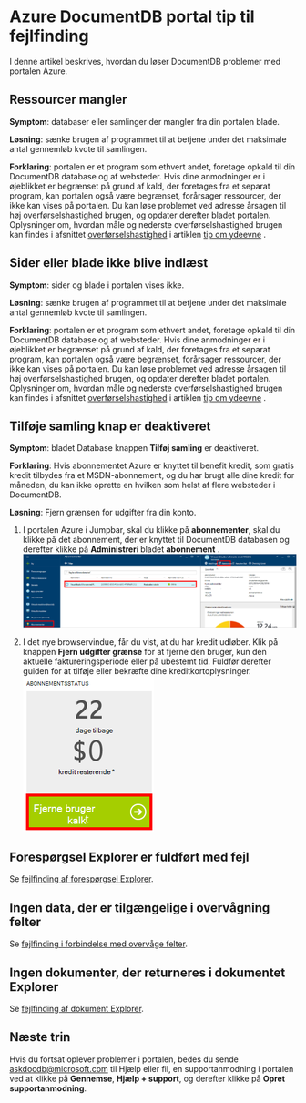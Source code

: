 <properties
    pageTitle="Foretage fejlfinding af problemer med portalen DocumentDB | Microsoft Azure"
    description="Finde ud af, for at løse problemer i portalen DocumentDB Azure." 
    services="documentdb"
    documentationCenter=""
    authors="mimig1"
    manager="jhubbard"
    editor="monicar"/>

<tags
    ms.service="documentdb"
    ms.workload="data-services"
    ms.tgt_pltfrm="na"
    ms.devlang="na"
    ms.topic="article"
    ms.date="08/29/2016"
    ms.author="mimig"/>

# <a name="azure-documentdb-portal-troubleshooting-tips"></a>Azure DocumentDB portal tip til fejlfinding

I denne artikel beskrives, hvordan du løser DocumentDB problemer med portalen Azure. 

## <a name="resources-are-missing"></a>Ressourcer mangler

**Symptom**: databaser eller samlinger der mangler fra din portalen blade.

**Løsning**: sænke brugen af programmet til at betjene under det maksimale antal gennemløb kvote til samlingen. 

**Forklaring**: portalen er et program som ethvert andet, foretage opkald til din DocumentDB database og af websteder. Hvis dine anmodninger er i øjeblikket er begrænset på grund af kald, der foretages fra et separat program, kan portalen også være begrænset, forårsager ressourcer, der ikke kan vises på portalen. Du kan løse problemet ved adresse årsagen til høj overførselshastighed brugen, og opdater derefter bladet portalen. Oplysninger om, hvordan måle og nederste overførselshastighed brugen kan findes i afsnittet [overførselshastighed](documentdb-performance-tips.md#throughput) i artiklen [tip om ydeevne](documentdb-performance-tips.md) .
 
## <a name="pages-or-blades-wont-load"></a>Sider eller blade ikke blive indlæst

**Symptom**: sider og blade i portalen vises ikke.

**Løsning**: sænke brugen af programmet til at betjene under det maksimale antal gennemløb kvote til samlingen. 

**Forklaring**: portalen er et program som ethvert andet, foretage opkald til din DocumentDB database og af websteder. Hvis dine anmodninger er i øjeblikket er begrænset på grund af kald, der foretages fra et separat program, kan portalen også være begrænset, forårsager ressourcer, der ikke kan vises på portalen. Du kan løse problemet ved adresse årsagen til høj overførselshastighed brugen, og opdater derefter bladet portalen. Oplysninger om, hvordan måle og nederste overførselshastighed brugen kan findes i afsnittet [overførselshastighed](documentdb-performance-tips.md#throughput) i artiklen [tip om ydeevne](documentdb-performance-tips.md) .

## <a name="add-collection-button-is-disabled"></a>Tilføje samling knap er deaktiveret

**Symptom**: bladet Database knappen **Tilføj samling** er deaktiveret.

**Forklaring**: Hvis abonnementet Azure er knyttet til benefit kredit, som gratis kredit tilbydes fra et MSDN-abonnement, og du har brugt alle dine kredit for måneden, du kan ikke oprette en hvilken som helst af flere websteder i DocumentDB.

**Løsning**: Fjern grænsen for udgifter fra din konto.

1. I portalen Azure i Jumpbar, skal du klikke på **abonnementer**, skal du klikke på det abonnement, der er knyttet til DocumentDB databasen og derefter klikke på **Administrer**i bladet **abonnement** . 
    ![DocumentDB tilbyder flere, godt defineret (lavere) konsistens modeller kan vælge mellem](./media/documentdb-portal-troubleshooting/documentdb-change-billing.png)

2. I det nye browservindue, får du vist, at du har kredit udløber. Klik på knappen **Fjern udgifter grænse** for at fjerne den bruger, kun den aktuelle faktureringsperiode eller på ubestemt tid. Fuldfør derefter guiden for at tilføje eller bekræfte dine kreditkortoplysninger. 
    ![DocumentDB tilbyder flere, godt defineret (lavere) konsistens modeller kan vælge mellem](./media/documentdb-portal-troubleshooting/documentdb-remove-spending-limit.png)

 
## <a name="query-explorer-completes-with-errors"></a>Forespørgsel Explorer er fuldført med fejl

Se [fejlfinding af forespørgsel Explorer](documentdb-query-collections-query-explorer.md#troubleshoot).

## <a name="no-data-available-in-monitoring-tiles"></a>Ingen data, der er tilgængelige i overvågning felter

Se [fejlfinding i forbindelse med overvåge felter](documentdb-monitor-accounts.md#troubleshooting).

## <a name="no-documents-returned-in-document-explorer"></a>Ingen dokumenter, der returneres i dokumentet Explorer

Se [fejlfinding af dokument Explorer](documentdb-view-json-document-explorer.md#troubleshoot).

## <a name="next-steps"></a>Næste trin

Hvis du fortsat oplever problemer i portalen, bedes du sende [askdocdb@microsoft.com](mailto:askdocdb@microsoft.com) til Hjælp eller fil, en supportanmodning i portalen ved at klikke på **Gennemse**, **Hjælp + support**, og derefter klikke på **Opret supportanmodning**.
